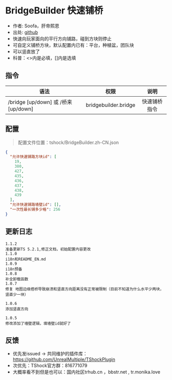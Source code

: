 # BridgeBuilder 快速铺桥

- 作者: Soofa，肝帝熙恩
- 出处: [github](https://github.com/Soof4/BridgeBuilder)
- 快速向玩家面向的平行方向铺路，碰到方块则停止
- 可自定义铺桥方块，默认配置内已有：平台，种植盆，团队块
- 可以竖直放了
- 科普：<>内是必填，[]内是选填

## 指令

| 语法                                                                                                                                        |                  权限                  |   说明   |
| ----------------------------------------------------------------------------------------------------------------------------------------- | :----------------------------------: | :----: |
| /bridge [up/down] 或 /桥来 [up/down] | bridgebuilder.bridge | 快速铺桥指令 |

## 配置

> 配置文件位置：tshock/BridgeBuilder.zh-CN.json

```json
{
  "允许快速铺路方块id": [
    19,
    380,
    427,
    435,
    436,
    437,
    438,
    439
  ],
  "允许快速铺路墙壁id": [],
  "一次性最长铺多少格": 256
}
```

## 更新日志

```
1.1.2
准备更新TS 5.2.1,修正文档，初始配置内容更改
1.1.0
i18n和README_EN.md
1.0.9
i18n预备
1.0.8
补全卸载函数
1.0.7
修复 地图边缘搭桥导致崩溃和竖直方向距离没有正常被限制（目前不知道为什么水平少两块，竖直少一块）

1.0.6
添加竖直方向

1.0.5
修改添加了墙壁逻辑，填墙壁id就好了
```

## 反馈

- 优先发issued -> 共同维护的插件库：https://github.com/UnrealMultiple/TShockPlugin
- 次优先：TShock官方群：816771079
- 大概率看不到但是也可以：国内社区trhub.cn ，bbstr.net , tr.monika.love
